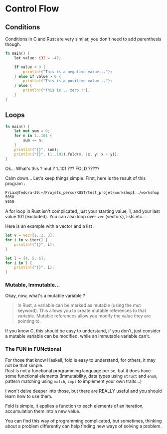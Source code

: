 # Control Flow

## Conditions

Conditions in C and Rust are very similar, you don't need to add parenthesis though.
```rs
fn main() {
    let value: i32 = -42;

    if value < 0 {
        println!("This is a negative value...");
    } else if value > 0 {
        println!("This is a positive value...");
    } else {
        println!("This is... zero !");
    }
}
```

## Loops

```rs
fn main() {
    let mut sum = 0;
    for n in 1..101 {
        sum += n;
    }
    println!("{}", sum);
    println!("{}", (1..101).fold(0, |x, y| x + y));
}
```

Ok... What's this ?
mut ? 1..101 ??? FOLD ?????

Calm down... Let's keep things simple.
First, here is the result of this program :
```bash
Priax@fedora-39:~/Projets_perso/RUST/test_projet/workshop$ ./workshop
5050
5050
```

A for loop in Rust isn't complicated, just your starting value, 1, and your last value 101 (excluded).
You can also loop over `vec` (vectors), lists etc...

Here is an example with a vector and a list :
```rs
let v = vec![1, 2, 3];
for i in v.iter() {
    println!("{}", i);
}

let l = [4, 5, 6];
for i in l {
    println!("{}", i);
}
```

### Mutable, Immutable...

Okay, now, what's a mutable variable ?
> In Rust, a variable can be marked as mutable (using the mut keyword). This allows you to create mutable references to that variable. Mutable references allow you modify the value they are pointing to.

If you know C, this should be easy to understand, if you don't, just consider a mutable variable can be modified, while an immutable variable can't.

### The FUN in FUNctional
For those that know Haskell, fold is easy to understand, for others, it may not be that simple. <br>
Rust is not a functional programming language per se, but it does have some functional elements (Immutability, data types using `struct` and `enum`, pattern matching using `match`, `impl` to implement your own traits...)

I won't delve deeper into those, but there are REALLY useful and you should learn how to use them.

Fold is simple, it applies a function to each elements of an iteration, accumulation them into a new value.

You can find this way of programming complicated, but sometimes, thinking about a problem differently can help finding new ways of solving a problem.
